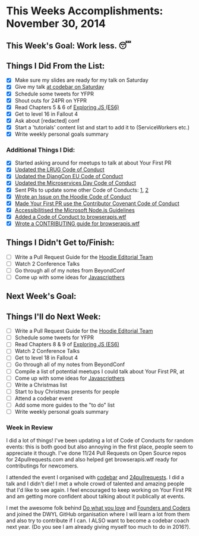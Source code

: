 # This Weeks Accomplishments: November 30, 2014

## This Week's Goal: Work less. :sleeping:

## Things I Did From the List:
- [x] Make sure my slides are ready for my talk on Saturday
- [x] Give my talk [at codebar on Saturday](https://codebar.io/events/24-pull-requests-2015)
- [x] Schedule some tweets for YFPR
- [x] Shout outs for 24PR on YFPR
- [x] Read Chapters 5 & 6 of [Exploring JS (ES6)](http://exploringjs.com)
- [x] Get to level 16 in Fallout 4
- [x] Ask about [redacted] conf
- [x] Start a 'tutorials' content list and start to add it to (ServiceWorkers etc.)
- [x] Write weekly personal goals summary

### Additional Things I Did:
- [x] Started asking around for meetups to talk at about Your First PR
- [x] [Updated the LRUG Code of Conduct](https://github.com/lrug/lrug.github.io/pull/29)
- [x] [Updated the DjangCon EU Code of Conduct](https://github.com/djangocon/2016.djangocon.eu/pull/9)
- [x] [Updated the Microservices Day Code of Conduct](https://github.com/microservicesday/website/pull/24)
- [x] Sent PRs to update some other Code of Conducts: [1](https://github.com/jsconf/jsconf.com/pull/33), [2](https://github.com/sunshinephp/ssp-main/pull/7)
- [x] [Wrote an Issue on the Hoodie Code of Conduct](https://github.com/hoodiehq/hood.ie/issues/215)
- [x] [Made Your First PR use the Contributor Covenant Code of Conduct](https://github.com/yourfirstpr/yourfirstpr.github.io/pull/26)
- [x] [Accessibilitised the Microsoft Node.js Guidelines](https://github.com/Microsoft/nodejs-guidelines/pull/45)
- [x] [Added a Code of Conduct to browserapis.wtf](https://github.com/Rumyra/browserapis.wtf/pull/48)
- [x] [Wrote a CONTRIBUTING guide for browserapis.wtf](https://github.com/Rumyra/browserapis.wtf/pull/43)

## Things I Didn't Get to/Finish:
- [ ] Write a Pull Request Guide for the [Hoodie Editorial Team](http://github.com/hoodiehq/editorial)
- [ ] Watch 2 Conference Talks
- [ ] Go through all of my notes from BeyondConf
- [ ] Come up with some ideas for [Javascripthers](http://twitter.com/javascripthers)

## Next Week's Goal:

## Things I'll do Next Week:
- [ ] Write a Pull Request Guide for the [Hoodie Editorial Team](http://github.com/hoodiehq/editorial)
- [ ] Schedule some tweets for YFPR
- [ ] Read Chapters 8 & 9 of [Exploring JS (ES6)](http://exploringjs.com)
- [ ] Watch 2 Conference Talks
- [ ] Get to level 18 in Fallout 4
- [ ] Go through all of my notes from BeyondConf
- [ ] Compile a list of potential meetups I could talk about Your First PR, at
- [ ] Come up with some ideas for [Javascripthers](http://twitter.com/javascripthers)
- [ ] Write a Christmas list
- [ ] Start to buy Christmas presents for people
- [ ] Attend a codebar event
- [ ] Add some more guides to the "to do" list
- [ ] Write weekly personal goals summary

### Week in Review

I did a lot of things! I've been updating a lot of Code of Conducts for random events: this is both good but also
annoying in the first place, people seem to appreciate it though. I've done 11/24 Pull Requests on Open Source repos
for 24pullrequests.com and also helped get browserapis.wtf ready for contributings for newcomers.

I attended the event I organised with [codebar](codebar.io) and [24pullrequests](24pullrequests.com).
I did a talk and I didn't die! I met a whole crowd of talented and amazing people that I'd like to see again.
I feel encouraged to keep working on Your First PR and am getting more confident about talking about it publically at events.

I met the awesome folk behind [Do what you love](dwyl.io) and [Founders and Coders](foundersandcoders.com) and joined the
DWYL GitHub organisation where I will learn a lot from them and also try to contribute if I can. I ALSO want to become
a codebar coach next year. (Do you see I am already giving myself too much to do in 2016?).
